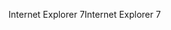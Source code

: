 <span data-ttu-id="21b61-101">Internet Explorer 7</span><span class="sxs-lookup"><span data-stu-id="21b61-101">Internet Explorer 7</span></span>